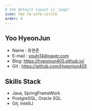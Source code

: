 ```yaml
---
# the default layout is 'page'
icon: fas fa-info-circle
order: 4
---
```


## Yoo HyeonJun
 - Name : 유현준
 - E-mail : youhj14@naver.com
 - Blog: https://hyeonjun405.github.io/
 - Git : https://github.com/Hyeonjun405

## Skills Stack
 - Java, SpringFrameWork
 - PostgreSQL, Oracle SQL
 - Git, IntelliJ
